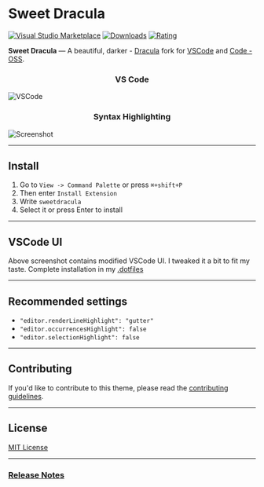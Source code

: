 # Sweet Dracula

[![Visual Studio Marketplace](https://img.shields.io/visual-studio-marketplace/v/PROxZIMA.sweetdracula?style=for-the-badge&label=VS%20Marketplace&logo=visual-studio-code)](https://marketplace.visualstudio.com/items?itemName=PROxZIMA.sweetdracula)
[![Downloads](https://img.shields.io/visual-studio-marketplace/d/PROxZIMA.sweetdracula?style=for-the-badge)](https://marketplace.visualstudio.com/items?itemName=PROxZIMA.sweetdracula)
[![Rating](https://img.shields.io/visual-studio-marketplace/r/PROxZIMA.sweetdracula?style=for-the-badge)](https://marketplace.visualstudio.com/items?itemName=PROxZIMA.sweetdracula)

**Sweet Dracula** — A beautiful, darker - [Dracula](https://github.com/dracula/visual-studio-code) fork for [VSCode](https://marketplace.visualstudio.com/items?itemName=PROxZIMA.sweetdracula) and [Code - OSS](https://open-vsx.org/extension/PROxZIMA/sweetdracula).

<h3 align="center"><b>VS Code</b></h3>

![VSCode](https://raw.githubusercontent.com/PROxZIMA/sweet-dracula/master/assets/vscode.png)

<h3 align="center"><b>Syntax Highlighting</b></h3>

![Screenshot](https://raw.githubusercontent.com/PROxZIMA/sweet-dracula/master/assets/preview.png)

---

## Install

1. Go to `View -> Command Palette` or press `⌘+shift+P`
2. Then enter `Install Extension`
3. Write `sweetdracula`
4. Select it or press Enter to install

---

## VSCode UI

Above screenshot contains modified VSCode UI. I tweaked it a bit to fit my taste. Complete installation in my [.dotfiles](https://github.com/PROxZIMA/.dotfiles#vscode)

---

## Recommended settings

- `"editor.renderLineHighlight": "gutter"`
- `"editor.occurrencesHighlight": false`
- `"editor.selectionHighlight": false`

---

## Contributing

If you'd like to contribute to this theme, please read the [contributing guidelines](https://github.com/PROxZIMA/sweet-dracula/blob/master/.github/CONTRIBUTING.md).

---

## License

[MIT License](https://github.com/PROxZIMA/sweet-dracula/blob/master/LICENSE)

---

### [Release Notes](https://github.com/PROxZIMA/sweet-dracula/blob/master/CHANGELOG.md)
